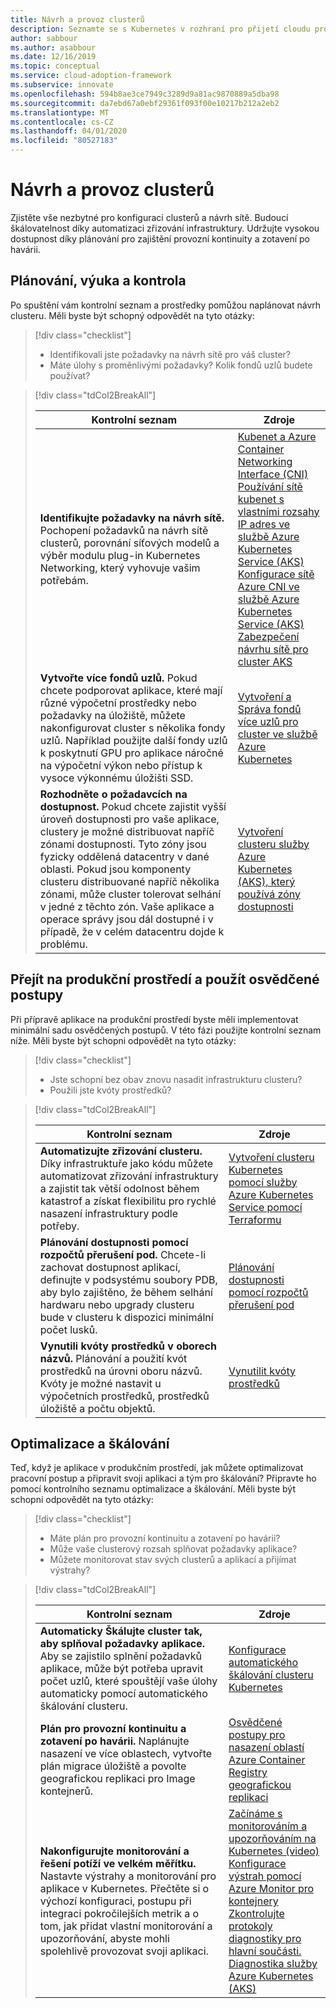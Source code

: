```yaml
---
title: Návrh a provoz clusterů
description: Seznamte se s Kubernetes v rozhraní pro přijetí cloudu pro návrh a operace clusteru.
author: sabbour
ms.author: asabbour
ms.date: 12/16/2019
ms.topic: conceptual
ms.service: cloud-adoption-framework
ms.subservice: innovate
ms.openlocfilehash: 594b8ae3ce7949c3289d9a81ac9870889a5dba98
ms.sourcegitcommit: da7ebd67a0ebf29361f093f00e10217b212a2eb2
ms.translationtype: MT
ms.contentlocale: cs-CZ
ms.lasthandoff: 04/01/2020
ms.locfileid: "80527183"
---
```

<!-- cSpell:ignore asabbour sabbour autoscaler PDBs -->

# <a name="cluster-design-and-operations"></a>Návrh a provoz clusterů

Zjistěte vše nezbytné pro konfiguraci clusterů a návrh sítě. Budoucí škálovatelnost díky automatizaci zřizování infrastruktury. Udržujte vysokou dostupnost díky plánování pro zajištění provozní kontinuity a zotavení po havárii.

## <a name="plan-train-and-proof"></a>Plánování, výuka a kontrola

Po spuštění vám kontrolní seznam a prostředky pomůžou naplánovat návrh clusteru. Měli byste být schopný odpovědět na tyto otázky:

<!-- markdownlint-disable MD033 -->

> [!div class="checklist"]
>
> - Identifikovali jste požadavky na návrh sítě pro váš cluster?
> - Máte úlohy s proměnlivými požadavky? Kolik fondů uzlů budete používat?

<!-- -->

> [!div class="tdCol2BreakAll"]
>
> | Kontrolní seznam  | Zdroje |
> |------------------------------------------------------------------|-----------------------------------------------------------------|
> | **Identifikujte požadavky na návrh sítě.** Pochopení požadavků na návrh sítě clusterů, porovnání síťových modelů a výběr modulu plug-in Kubernetes Networking, který vyhovuje vašim potřebám.    | [Kubenet a Azure Container Networking Interface (CNI)](https://docs.microsoft.com/azure/aks/concepts-network#azure-virtual-networks) <br/> [Používání sítě kubenet s vlastními rozsahy IP adres ve službě Azure Kubernetes Service (AKS)](https://docs.microsoft.com/azure/aks/configure-kubenet) <br/> [Konfigurace sítě Azure CNI ve službě Azure Kubernetes Service (AKS)](https://docs.microsoft.com/azure/aks/configure-azure-cni) <br/> [Zabezpečení návrhu sítě pro cluster AKS](https://github.com/Azure/sg-aks-workshop/blob/master/cluster-design/NetworkDesign.md)|
> | **Vytvořte více fondů uzlů.** Pokud chcete podporovat aplikace, které mají různé výpočetní prostředky nebo požadavky na úložiště, můžete nakonfigurovat cluster s několika fondy uzlů. Například použijte další fondy uzlů k poskytnutí GPU pro aplikace náročné na výpočetní výkon nebo přístup k vysoce výkonnému úložišti SSD.   | [Vytvoření a Správa fondů více uzlů pro cluster ve službě Azure Kubernetes](https://docs.microsoft.com/azure/aks/use-multiple-node-pools) |
> | **Rozhodněte o požadavcích na dostupnost.** Pokud chcete zajistit vyšší úroveň dostupnosti pro vaše aplikace, clustery je možné distribuovat napříč zónami dostupnosti. Tyto zóny jsou fyzicky oddělená datacentry v dané oblasti. Pokud jsou komponenty clusteru distribuované napříč několika zónami, může cluster tolerovat selhání v jedné z těchto zón. Vaše aplikace a operace správy jsou dál dostupné i v případě, že v celém datacentru dojde k problému.   | [Vytvoření clusteru služby Azure Kubernetes (AKS), který používá zóny dostupnosti](https://docs.microsoft.com/azure/aks/availability-zones) |

## <a name="go-to-production-and-apply-best-practices"></a>Přejít na produkční prostředí a použít osvědčené postupy

Při přípravě aplikace na produkční prostředí byste měli implementovat minimální sadu osvědčených postupů. V této fázi použijte kontrolní seznam níže. Měli byste být schopni odpovědět na tyto otázky:

> [!div class="checklist"]
>
> - Jste schopní bez obav znovu nasadit infrastrukturu clusteru?
> - Použili jste kvóty prostředků?

<!-- -->

> [!div class="tdCol2BreakAll"]
>
> | Kontrolní seznam  | Zdroje                                                                                                     |
> |------------------------------------------------------------------|-----------------------------------------------------------------|
> | **Automatizujte zřizování clusteru.** Díky infrastruktuře jako kódu můžete automatizovat zřizování infrastruktury a zajistit tak větší odolnost během katastrof a získat flexibilitu pro rychlé nasazení infrastruktury podle potřeby.     | [Vytvoření clusteru Kubernetes pomocí služby Azure Kubernetes Service pomocí Terraformu](https://docs.microsoft.com/azure/terraform/terraform-create-k8s-cluster-with-tf-and-aks)|
> | **Plánování dostupnosti pomocí rozpočtů přerušení pod.** Chcete-li zachovat dostupnost aplikací, definujte v podsystému soubory PDB, aby bylo zajištěno, že během selhání hardwaru nebo upgrady clusteru bude v clusteru k dispozici minimální počet lusků. | [Plánování dostupnosti pomocí rozpočtů přerušení pod](https://docs.microsoft.com/azure/aks/operator-best-practices-scheduler#plan-for-availability-using-pod-disruption-budgets)  |
> | **Vynutili kvóty prostředků v oborech názvů.** Plánování a použití kvót prostředků na úrovni oboru názvů. Kvóty je možné nastavit u výpočetních prostředků, prostředků úložiště a počtu objektů.| [Vynutilit kvóty prostředků](https://docs.microsoft.com/azure/aks/operator-best-practices-scheduler#enforce-resource-quotas)  |

## <a name="optimize-and-scale"></a>Optimalizace a škálování

Teď, když je aplikace v produkčním prostředí, jak můžete optimalizovat pracovní postup a připravit svoji aplikaci a tým pro škálování? Připravte ho pomocí kontrolního seznamu optimalizace a škálování. Měli byste být schopni odpovědět na tyto otázky:

> [!div class="checklist"]
>
> - Máte plán pro provozní kontinuitu a zotavení po havárii?
> - Může vaše clusterový rozsah splňovat požadavky aplikace?
> - Můžete monitorovat stav svých clusterů a aplikací a přijímat výstrahy?

<!-- -->

> [!div class="tdCol2BreakAll"]
>
> | Kontrolní seznam  | Zdroje |
> |------------------------------------------------------------------|-----------------------------------------------------------------|
> | **Automaticky Škálujte cluster tak, aby splňoval požadavky aplikace.** Aby se zajistilo splnění požadavků aplikace, může být potřeba upravit počet uzlů, které spouštějí vaše úlohy automaticky pomocí automatického škálování clusteru. | [Konfigurace automatického škálování clusteru Kubernetes](https://docs.microsoft.com/azure/aks/cluster-autoscaler)    |
> | **Plán pro provozní kontinuitu a zotavení po havárii.** Naplánujte nasazení ve více oblastech, vytvořte plán migrace úložiště a povolte geografickou replikaci pro Image kontejnerů. | [Osvědčené postupy pro nasazení oblastí](https://docs.microsoft.com/azure/aks/operator-best-practices-multi-region)  <br/> [Azure Container Registry geografickou replikaci](https://docs.microsoft.com/azure/container-registry/container-registry-geo-replication)  |
> | **Nakonfigurujte monitorování a řešení potíží ve velkém měřítku.** Nastavte výstrahy a monitorování pro aplikace v Kubernetes. Přečtěte si o výchozí konfiguraci, postupu při integraci pokročilejších metrik a o tom, jak přidat vlastní monitorování a upozorňování, abyste mohli spolehlivě provozovat svoji aplikaci. | [Začínáme s monitorováním a upozorňováním na Kubernetes (video)](https://www.youtube.com/watch?v=W7aN_z-cyUw&list=PLLasX02E8BPCrIhFrc_ZiINhbRkYMKdPT&index=16) <br/> [Konfigurace výstrah pomocí Azure Monitor pro kontejnery](https://docs.microsoft.com/azure/azure-monitor/insights/container-insights-overview) <br/> [Zkontrolujte protokoly diagnostiky pro hlavní součásti.](https://docs.microsoft.com/azure/aks/view-master-logs) <br/> [Diagnostika služby Azure Kubernetes (AKS)](https://docs.microsoft.com/azure/aks/concepts-diagnostics)    |

